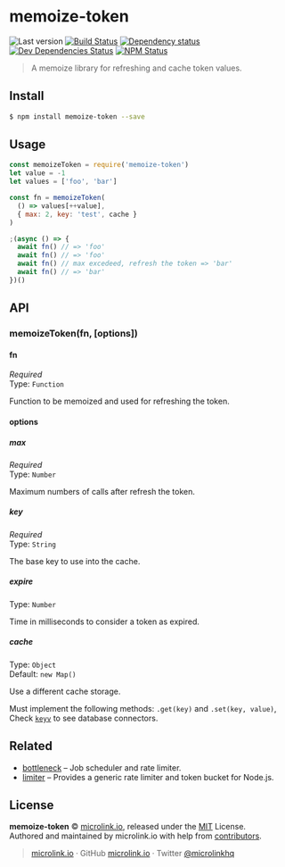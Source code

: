 # memoize-token

![Last version](https://img.shields.io/github/tag/microlinkhq/memoize-token.svg?style=flat-square)
[![Build Status](https://img.shields.io/travis/microlinkhq/memoize-token/master.svg?style=flat-square)](https://travis-ci.org/microlinkhq/memoize-token)
[![Dependency status](https://img.shields.io/david/microlinkhq/memoize-token.svg?style=flat-square)](https://david-dm.org/microlinkhq/memoize-token)
[![Dev Dependencies Status](https://img.shields.io/david/dev/microlinkhq/memoize-token.svg?style=flat-square)](https://david-dm.org/microlinkhq/memoize-token#info=devDependencies)
[![NPM Status](https://img.shields.io/npm/dm/memoize-token.svg?style=flat-square)](https://www.npmjs.org/package/memoize-token)

> A memoize library for refreshing and cache token values.

## Install

```bash
$ npm install memoize-token --save
```

## Usage

```js
const memoizeToken = require('memoize-token')
let value = -1
let values = ['foo', 'bar']

const fn = memoizeToken(
  () => values[++value],
  { max: 2, key: 'test', cache }
)

;(async () => {
  await fn() // => 'foo'
  await fn() // => 'foo'
  await fn() // max excedeed, refresh the token => 'bar'
  await fn() // => 'bar'
})()
```

## API

### memoizeToken(fn, [options])

#### fn

*Required*<br>
Type: `Function`

Function to be memoized and used for refreshing the token.

#### options

##### max

*Required*<br>
Type: `Number`<br>

Maximum numbers of calls after refresh the token.

##### key

*Required*<br>
Type: `String`<br>

The base key to use into the cache.

##### expire

Type: `Number`<br>

Time in milliseconds to consider a token as expired.

##### cache

Type: `Object`<br>
Default: `new Map()`

Use a different cache storage.

Must implement the following methods: `.get(key)` and `.set(key, value)`, Check [`keyv`](https://github.com/lukechilds/keyv) to see database connectors.

## Related

- [bottleneck](https://github.com/SGrondin/bottleneck) – Job scheduler and rate limiter.
- [limiter](https://github.com/jhurliman/node-rate-limiter) – Provides a generic rate limiter and token bucket for Node.js.

## License

**memoize-token** © [microlink.io](https://microlink.io), released under the [MIT](https://github.com/microlinkhq/memoize-token/blob/master/LICENSE.md) License.<br>
Authored and maintained by microlink.io with help from [contributors](https://github.com/microlinkhq/memoize-token/contributors).

> [microlink.io](https://microlink.io) · GitHub [microlink.io](https://github.com/microlinkhq) · Twitter [@microlinkhq](https://twitter.com/microlinkhq)
